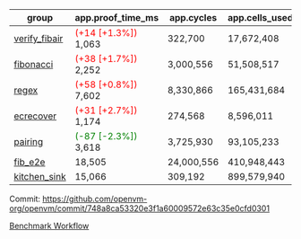 | group | app.proof_time_ms | app.cycles | app.cells_used | leaf.proof_time_ms | leaf.cycles | leaf.cells_used |
| -- | -- | -- | -- | -- | -- | -- |
| [verify_fibair](https://github.com/openvm-org/openvm/blob/benchmark-results/benchmarks-pr/1896/verify_fibair-748a8ca53320e3f1a60009572e63c35e0cfd0301.md) |<span style='color: red'>(+14 [+1.3%])</span> 1,063 |  322,700 |  17,672,408 |- | - | - |
| [fibonacci](https://github.com/openvm-org/openvm/blob/benchmark-results/benchmarks-pr/1896/fibonacci-748a8ca53320e3f1a60009572e63c35e0cfd0301.md) |<span style='color: red'>(+38 [+1.7%])</span> 2,252 |  3,000,556 |  51,508,517 | 3,002 |  1,248,052 |  70,825,388 |
| [regex](https://github.com/openvm-org/openvm/blob/benchmark-results/benchmarks-pr/1896/regex-748a8ca53320e3f1a60009572e63c35e0cfd0301.md) |<span style='color: red'>(+58 [+0.8%])</span> 7,602 |  8,330,866 |  165,431,684 | 9,015 |  3,326,593 |  234,203,410 |
| [ecrecover](https://github.com/openvm-org/openvm/blob/benchmark-results/benchmarks-pr/1896/ecrecover-748a8ca53320e3f1a60009572e63c35e0cfd0301.md) |<span style='color: red'>(+31 [+2.7%])</span> 1,174 |  274,568 |  8,596,011 | 9,916 |  2,934,889 |  246,667,228 |
| [pairing](https://github.com/openvm-org/openvm/blob/benchmark-results/benchmarks-pr/1896/pairing-748a8ca53320e3f1a60009572e63c35e0cfd0301.md) |<span style='color: green'>(-87 [-2.3%])</span> 3,618 |  3,725,930 |  93,105,233 | 4,293 |  2,010,470 |  140,396,963 |
| [fib_e2e](https://github.com/openvm-org/openvm/blob/benchmark-results/benchmarks-pr/1896/fib_e2e-748a8ca53320e3f1a60009572e63c35e0cfd0301.md) | 18,505 |  24,000,556 |  410,948,443 | 15,799 |  7,462,634 |  435,775,972 |
| [kitchen_sink](https://github.com/openvm-org/openvm/blob/benchmark-results/benchmarks-pr/1896/kitchen_sink-748a8ca53320e3f1a60009572e63c35e0cfd0301.md) | 15,066 |  309,192 |  899,579,940 | 22,864 |  7,952,475 |  748,994,022 |


Commit: https://github.com/openvm-org/openvm/commit/748a8ca53320e3f1a60009572e63c35e0cfd0301

[Benchmark Workflow](https://github.com/openvm-org/openvm/actions/runs/16510113193)
